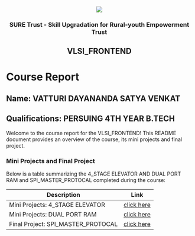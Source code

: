 <!-- PROJECT LOGO -->
<br />

<div align="center">
   <img src='https://user-images.githubusercontent.com/73131499/166115643-d3187f47-d38f-41b2-ae42-5ecbbc60de14.png' />


<h3 align="center">SURE Trust - Skill Upgradation for Rural-youth Empowerment Trust</h3>
  <h2>VLSI_FRONTEND</h2>
</div>

# Course Report

## Name: VATTURI DAYANANDA SATYA VENKAT

## Qualifications: PERSUING 4TH YEAR  B.TECH

Welcome to the course report for the VLSI_FRONTEND! This README document provides an overview of the course, its mini projects and final project.

### Mini Projects and Final Project

Below is a table summarizing the 4_STAGE ELEVATOR AND DUAL PORT RAM  and SPI_MASTER_PROTOCAL completed during the course:

| Description                               | Link                                    |
|-------------------------------------------|-----------------------------------------|
| Mini Projects: 4_STAGE ELEVATOR | [click here](https://github.com/venkatvatturi/G15-VLSI_Frontend/tree/main/Mini%20Projects/Venkat%20Vatturi/4_stage_elevator_controller(miniproject))                        | 
| Mini Projects: DUAL PORT RAM    | [click here](https://github.com/venkatvatturi/G15-VLSI_Frontend/tree/main/Mini%20Projects/Venkat%20Vatturi/Dual_port_ram(mini_project))                         |                        |
| Final Project: SPI_MASTER_PROTOCAL | [click here](https://github.com/venkatvatturi/G15-VLSI_Frontend/tree/main/Final%20Capstone%20Project/Venkat%20Vatturi)                         |
